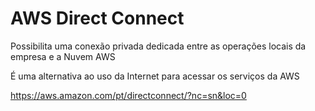 # AWS Direct Connect

Possibilita uma conexão privada dedicada entre as operações locais da empresa e a Nuvem AWS

É uma alternativa ao uso da Internet para acessar os serviços da AWS

<https://aws.amazon.com/pt/directconnect/?nc=sn&loc=0>
